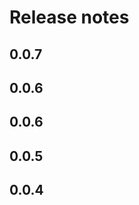 # Release notes

<!-- do not remove -->

## 0.0.7




## 0.0.6




## 0.0.6




## 0.0.5




## 0.0.4



